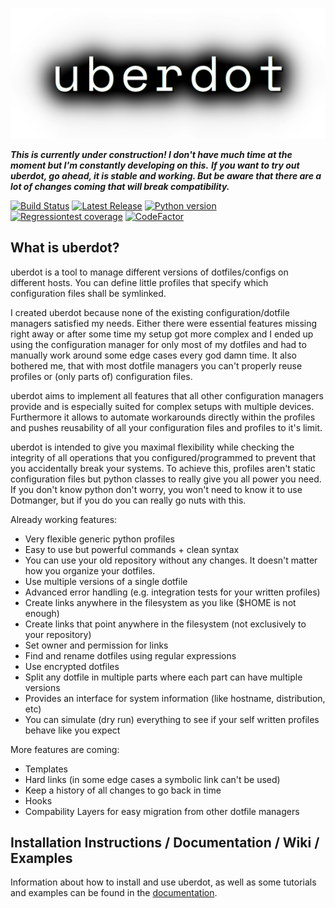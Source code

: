 ![uberdot Logo](docs/sphinx/source/_static/logo.png)

***This is currently under construction! I don't have much time at the moment but I'm constantly developing on this.***
***If you want to try out uberdot, go ahead, it is stable and working. But be aware that there are a lot of changes coming that will break compatibility.***


[![Build Status](https://travis-ci.com/schuerik/uberdot.svg?branch=master)](https://travis-ci.com/schuerik/uberdot)
[![Latest Release](https://img.shields.io/github/release/schuerik/uberdot.svg)](https://github.com/schuerik/uberdot/releases/latest)
[![Python version](https://img.shields.io/badge/python-3.5%20%7C%203.6%20%7C%203.7-blue.svg)]()
[![Regressiontest coverage](https://codecov.io/gh/schuerik/uberdot/branch/master/graph/badge.svg)](https://codecov.io/gh/schuerik/uberdot)
[![CodeFactor](https://www.codefactor.io/repository/github/schuerik/uberdot/badge)](https://www.codefactor.io/repository/github/schuerik/uberdot)

## What is uberdot?
uberdot is a tool to manage different versions of dotfiles/configs on different hosts. You can define little profiles
that specify which configuration files shall be symlinked.

I created uberdot because none of the existing configuration/dotfile managers satisfied my needs. Either there were
essential features missing right away or after some time my setup got more complex and I ended up using the configuration
manager for only most of my dotfiles and had to manually work around some edge cases every god damn time. It also bothered me,
that with most dotfile managers you can't properly reuse profiles or (only parts of) configuration files.

uberdot aims to implement all features that all other configuration managers provide and is especially suited for complex
setups with multiple devices. Furthermore it allows to automate workarounds directly within the profiles and pushes reusability
of all your configuration files and profiles to it's limit.

uberdot is intended to give you maximal flexibility while checking the integrity of all operations that you
configured/programmed to prevent that you accidentally break your systems. To achieve this, profiles aren't static configuration
files but python classes to really give you all power you need.
If you don't know python don't worry, you won't need to know it to use Dotmanger, but if you do you can really go nuts with this.

Already working features:
- Very flexible generic python profiles
- Easy to use but powerful commands + clean syntax
- You can use your old repository without any changes. It doesn't matter how you organize your dotfiles.
- Use multiple versions of a single dotfile
- Advanced error handling (e.g. integration tests for your written profiles)
- Create links anywhere in the filesystem as you like ($HOME is not enough)
- Create links that point anywhere in the filesystem (not exclusively to your repository)
- Set owner and permission for links
- Find and rename dotfiles using regular expressions
- Use encrypted dotfiles
- Split any dotfile in multiple parts where each part can have multiple versions
- Provides an interface for system information (like hostname, distribution, etc)
- You can simulate (dry run) everything to see if your self written profiles behave like you expect

More features are coming:
- Templates
- Hard links (in some edge cases a symbolic link can't be used)
- Keep a history of all changes to go back in time
- Hooks
- Compability Layers for easy migration from other dotfile managers


## Installation Instructions / Documentation / Wiki / Examples
Information about how to install and use uberdot, as well as some tutorials and examples can be found in the [documentation](https://schuerik.github.io/uberdot/).
